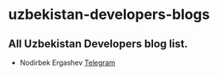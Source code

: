 # uzbekistan-developers-blogs

## All Uzbekistan Developers blog list.

* Nodirbek Ergashev [Telegram](https://t.me/nodir_adventure)
